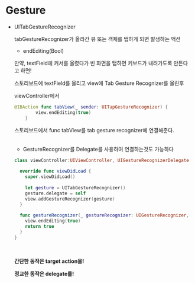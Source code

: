 # Gesture

- UITabGestureRecognizer

  tabGestureRecognizer가 올라간 뷰 또는 객체를 탭하게 되면 발생하는 액션

  - endEditing(Bool)

  만약, textField에 커서를 올렸다가 빈 화면을 탭하면 키보드가 내려가도록 만든다고 하면!

  스토리보드에 textField를 올리고 view에 Tab Gesture Recognizer를 올린후

  viewController에서 

  ```swift
  @IBAction func tabView(_ sender: UITapGestureRecognizer) {
          view.endEditing(true)
      }
  ```

  스토리보드에서 func tabView를 tab gesture recognizer에 연결해준다.

  <br>

  - GestureRecognizer를 Delegate를 사용하여 연결하는것도 가능하다

  ```swift
  class viewController:UIViewController, UIGestureRecognizerDelegate {
    
    override func viewDidLoad {
      super.viewDidLoad()
      
      let gesture = UITabGestureRecognizer()
      gesture.delegate = self
      view.addGestureRecognizer(gesture)
    }
    
    func gestureRecognizer(_ gestureRecognizer: UIGestureRecognizer, shouldReceive touch: UITouch) -> Bool {
      view.endEditing(true)
      return true
    }
  }
  ```

  <br>

  **간단한 동작은 target action을!**

  **정교한 동작은 delegate를!**